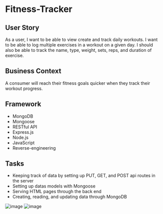 # Fitness-Tracker

## User Story

As a user, I want to be able to view create and track daily workouts. I want to be able to log multiple exercises in a workout on a given day. I should also be able to track the name, type, weight, sets, reps, and duration of exercise.

## Business Context

A consumer will reach their fitness goals quicker when they track their workout progress.

## Framework
* MongoDB
* Mongoose
* RESTful API
* Express.js
* Node.js
* JavaScript
* Reverse-engineering

## Tasks
* Keeping track of data by setting up PUT, GET, and POST api routes in the server 
* Setting up datas models with Mongoose 
* Serving HTML pages through the back end
* Creating, reading, and updating data through MongoDB

![image](https://user-images.githubusercontent.com/54565666/75305360-7b9d1c80-580b-11ea-9d94-88bb94c814ac.png)
![image](https://user-images.githubusercontent.com/54565666/75305463-d20a5b00-580b-11ea-95af-7d6e5ed49a39.png)

